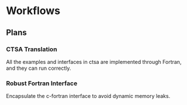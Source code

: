 # Workflows

## Plans
### CTSA Translation
All the examples and interfaces in ctsa are implemented through Fortran, and they can run correctly.

### Robust Fortran Interface
Encapsulate the c-fortran interface to avoid dynamic memory leaks.

